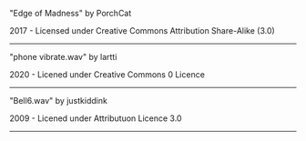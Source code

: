 "Edge of Madness"
by PorchCat

2017 - Licensed under
Creative Commons
Attribution Share-Alike (3.0)

---

"phone vibrate.wav"
by lartti

2020 - Licened under
Creative Commons 0 Licence

---

"Bell6.wav"
by justkiddink

2009 - Licened under
Attributuon Licence 3.0

---
